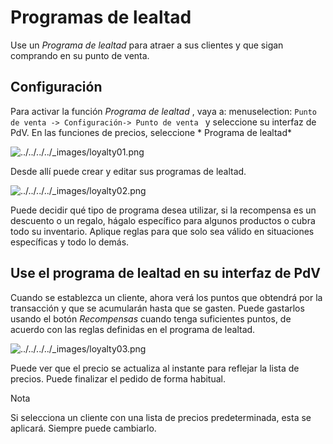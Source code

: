 # Programas de lealtad

Use un _Programa de lealtad_ para atraer a sus clientes y que sigan comprando
en su punto de venta.

## Configuración

Para activar la función _Programa de lealtad_ , vaya a: menuselection: `Punto
de venta -> Configuración-> Punto de venta ` y seleccione su interfaz de PdV.
En las funciones de precios, seleccione * Programa de lealtad*

![../../../../_images/loyalty01.png](../../../../_images/loyalty01.png)

Desde allí puede crear y editar sus programas de lealtad.

![../../../../_images/loyalty02.png](../../../../_images/loyalty02.png)

Puede decidir qué tipo de programa desea utilizar, si la recompensa es un
descuento o un regalo, hágalo específico para algunos productos o cubra todo
su inventario. Aplique reglas para que solo sea válido en situaciones
específicas y todo lo demás.

## Use el programa de lealtad en su interfaz de PdV

Cuando se establezca un cliente, ahora verá los puntos que obtendrá por la
transacción y que se acumularán hasta que se gasten. Puede gastarlos usando el
botón _Recompensas_ cuando tenga suficientes puntos, de acuerdo con las reglas
definidas en el programa de lealtad.

![../../../../_images/loyalty03.png](../../../../_images/loyalty03.png)

Puede ver que el precio se actualiza al instante para reflejar la lista de
precios. Puede finalizar el pedido de forma habitual.

Nota

Si selecciona un cliente con una lista de precios predeterminada, esta se
aplicará. Siempre puede cambiarlo.

